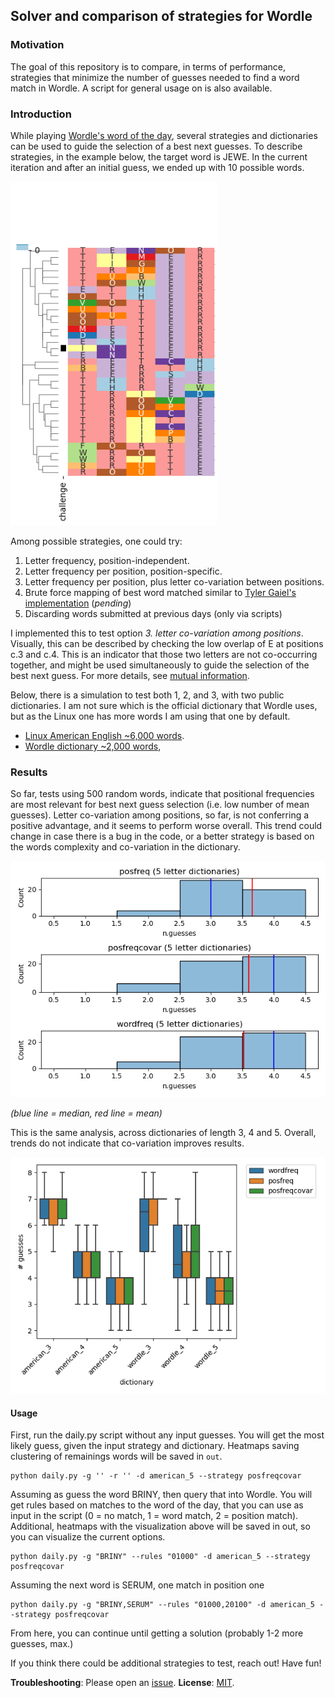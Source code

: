 ## Solver and comparison of strategies for Wordle

### Motivation
The goal of this repository is to compare, in terms of performance, strategies that minimize the number of guesses needed to find a word match in Wordle. A script for general usage on is also available.

### Introduction
While playing [Wordle's word of the day](https://www.powerlanguage.co.uk/wordle/), several strategies and dictionaries can be used to guide the selection of a best next guesses. To describe strategies, in the example below, the target word is JEWE. In the current iteration and after an initial guess, we ended up with 10 possible words.

<a href="https://github.com/ilibarra/wordle_solver/blob/main/data/clustering_example.png" target="_blank"><img src="https://github.com/ilibarra/wordle_solver/blob/main/data/clustering_example.png" alt="Clustering example" id="bg" width="330px" height="550px" /></a>

Among possible strategies, one could try:

1. Letter frequency, position-independent.
2. Letter frequency per position, position-specific.
3. Letter frequency per position, plus letter co-variation between positions.
4. Brute force mapping of best word matched similar to [Tyler Gaiel's implementation](https://medium.com/@tglaiel/the-mathematically-optimal-first-guess-in-wordle-cbcb03c19b0a) (*pending*)
5. Discarding words submitted at previous days (only via scripts)

I implemented this to test option *3. letter co-variation among positions*. Visually, this can be described by checking the low overlap of E at positions c.3 and c.4. This is an indicator that those two letters are not co-occurring together, and might be used simultaneously to guide the selection of the best next guess. For more details, see [mutual information](https://en.wikipedia.org/wiki/Mutual_information).

Below, there is a simulation to test both 1, 2, and 3, with two public dictionaries. I am not sure which is the official dictionary that Wordle uses, but as the Linux one has more words I am using that one by default.
- [Linux American English ~6,000 words](data/american-english).
- [Wordle dictionary ~2,000 words](https://github.com/hannahcode/wordle/blob/main/src/constants/wordlist.ts),

### Results

So far, tests using 500 random words, indicate that positional frequencies are most relevant for best next guess selection (i.e. low number of mean guesses). Letter co-variation among positions, so far, is not conferring a positive advantage, and it seems to perform worse overall. This trend could change in case there is a bug in the code, or a better strategy is based on the words complexity and co-variation in the dictionary.

<a href="https://github.com/ilibarra/wordle_solver/blob/main/out/benchmarking_5letters.png" target="_blank"><img src="https://github.com/ilibarra/wordle_solver/blob/main/out/benchmarking_5letters.png" alt=“Benchmarking” id=“bg” width=“200px” height=“600px” /></a>

*(blue line = median, red line = mean)*

This is the same analysis, across dictionaries of length 3, 4 and 5. Overall, trends do not indicate that co-variation improves results.


<a href="https://github.com/ilibarra/wordle_solver/blob/main/out/benchmarking_results.png" target="_blank"><img src="https://github.com/ilibarra/wordle_solver/blob/main/out/benchmarking_results.png" alt=“Benchmarking” id=“bg” width=“600px” height=“300px” /></a>


#### Usage
First, run the daily.py script without any input guesses. You will get the most likely guess, given the input strategy and dictionary. Heatmaps saving clustering of remainings words will be saved in `out`.
```
python daily.py -g '' -r '' -d american_5 --strategy posfreqcovar
```

Assuming as guess the word BRINY, then query that into Wordle. You will get rules based on matches to the word of the day, that you can use as input in the script (0 = no match, 1 = word match, 2 = position match). Additional, heatmaps with the visualization above will be saved in out, so you can visualize the current options.
```
python daily.py -g "BRINY" --rules "01000" -d american_5 --strategy posfreqcovar
```

Assuming the next word is SERUM, one match in position one
```
python daily.py -g "BRINY,SERUM" --rules "01000,20100" -d american_5 --strategy posfreqcovar
```
From here, you can continue until getting a solution (probably 1-2 more guesses, max.)

If you think there could be additional strategies to test, reach out! Have fun!

**Troubleshooting**: Please open an [issue](https://github.com/ilbarra/wordle_solver/issues).
**License**: [MIT](https://github.com/ilibarra/wordle_solver/blob/main/LICENSE).

